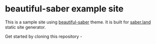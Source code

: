 # beautiful-saber example site

This is a sample site using [beautiful-saber](https://github.com/techformist/saber-theme-beautiful-saber) theme. It is built for [saber.land](https://saber.land/) static site generator.

Get started by cloning this repository -

```

```
